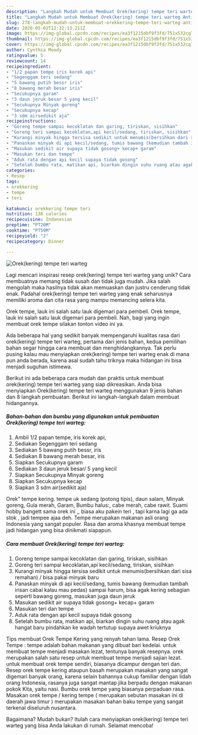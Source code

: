 ```yaml
---
description: "Langkah Mudah untuk Membuat Orek(kering) tempe teri warteg Anti Gagal"
title: "Langkah Mudah untuk Membuat Orek(kering) tempe teri warteg Anti Gagal"
slug: 278-langkah-mudah-untuk-membuat-orekkering-tempe-teri-warteg-anti-gagal
date: 2020-05-02T12:32:13.211Z
image: https://img-global.cpcdn.com/recipes/ea3f1215dbf9f3fd/751x532cq70/orekkering-tempe-teri-warteg-foto-resep-utama.jpg
thumbnail: https://img-global.cpcdn.com/recipes/ea3f1215dbf9f3fd/751x532cq70/orekkering-tempe-teri-warteg-foto-resep-utama.jpg
cover: https://img-global.cpcdn.com/recipes/ea3f1215dbf9f3fd/751x532cq70/orekkering-tempe-teri-warteg-foto-resep-utama.jpg
author: Cynthia Moody
ratingvalue: 5
reviewcount: 14
recipeingredient:
- "1/2 papan tempe iris korek api"
- "Segenggam teri sedang"
- "5 bawang putih bessr iris"
- "8 bawang merah besar iris"
- "Secukupnya garam"
- "3 daun jeruk besar 5 yang kecil"
- "Secukupnya Minyak goreng"
- "Secukupnya kecap"
- "3 sdm airsedikit aja"
recipeinstructions:
- "Goreng tempe sampai kecoklatan dan garing, tiriskan, sisihkan"
- "Goreng teri sampai kecoklatan,api kecil/sedang, tiriskan, sisihkan"
- "Kurangi minyak hingga tersisa sedikit untuk menumis(bersihkan dari sisa remahan) / bisa pakai minyak baru"
- "Panaskan minyak di api kecil/sedang, tumis bawang (kemudian tambah irisan cabai kalau mau pedas) sampai harum, bisa agak kering sebagian seperti bawang goreng, masukan juga daun jeruk"
- "Masukan sedikit air supaya tidak gosong+ kecap+ garam"
- "Masukan teri dan tempe"
- "Aduk rata dengan api kecil supaya tidak gosong"
- "Setelah bumbu rata, matikan api, biarkan dingin suhu ruang atau agak hangat baru pindahkan ke wadah tertutup supaya awet kriuknya"
categories:
- Resep
tags:
- orekkering
- tempe
- teri

katakunci: orekkering tempe teri 
nutrition: 138 calories
recipecuisine: Indonesian
preptime: "PT20M"
cooktime: "PT59M"
recipeyield: "2"
recipecategory: Dinner

---
```



![Orek(kering) tempe teri warteg](https://img-global.cpcdn.com/recipes/ea3f1215dbf9f3fd/751x532cq70/orekkering-tempe-teri-warteg-foto-resep-utama.jpg)

Lagi mencari inspirasi resep orek(kering) tempe teri warteg yang unik? Cara membuatnya memang tidak susah dan tidak juga mudah. Jika salah mengolah maka hasilnya tidak akan memuaskan dan justru cenderung tidak enak. Padahal orek(kering) tempe teri warteg yang enak seharusnya memiliki aroma dan cita rasa yang mampu memancing selera kita.

Orek tempe, lauk ini salah satu lauk digemari para pembeli. Orek tempe, lauk ini salah satu lauk digemari para pembeli. Nah, bagi yang ingin membuat orek tempe silakan tonton video ini ya.

Ada beberapa hal yang sedikit banyak mempengaruhi kualitas rasa dari orek(kering) tempe teri warteg, pertama dari jenis bahan, kedua pemilihan bahan segar hingga cara membuat dan menghidangkannya. Tak perlu pusing kalau mau menyiapkan orek(kering) tempe teri warteg enak di mana pun anda berada, karena asal sudah tahu triknya maka hidangan ini bisa menjadi suguhan istimewa.


Berikut ini ada beberapa cara mudah dan praktis untuk membuat orek(kering) tempe teri warteg yang siap dikreasikan. Anda bisa menyiapkan Orek(kering) tempe teri warteg menggunakan 9 jenis bahan dan 8 langkah pembuatan. Berikut ini langkah-langkah dalam membuat hidangannya.

<!--inarticleads1-->

##### Bahan-bahan dan bumbu yang digunakan untuk pembuatan Orek(kering) tempe teri warteg:

1. Ambil 1/2 papan tempe, iris korek api,
1. Sediakan Segenggam teri sedang
1. Sediakan 5 bawang putih bessr, iris
1. Sediakan 8 bawang merah besar, iris
1. Siapkan Secukupnya garam
1. Sediakan 3 daun jeruk besar/ 5 yang kecil
1. Siapkan Secukupnya Minyak goreng
1. Siapkan Secukupnya kecap
1. Siapkan 3 sdm air(sedikit aja)


Orek&#34; tempe kering. tempe uk sedang (potong tipis), daun salam, Minyak goreng, Gula merah, Garam, Bumbu halus:, cabe merah, cabe rawit. Suami hobby bangett sama orek ini ,, biasa aku pakein teri , tapi karna lagi ga ada stok , jadi tempee ajaa deh. Tempe merupakan makanan asli orang Indonesia yang sangat populer. Rasa dan aroma khasnya membuat tempe jadi hidangan yang bisa dinikmati siapapun. 

<!--inarticleads2-->

##### Cara membuat Orek(kering) tempe teri warteg:

1. Goreng tempe sampai kecoklatan dan garing, tiriskan, sisihkan
1. Goreng teri sampai kecoklatan,api kecil/sedang, tiriskan, sisihkan
1. Kurangi minyak hingga tersisa sedikit untuk menumis(bersihkan dari sisa remahan) / bisa pakai minyak baru
1. Panaskan minyak di api kecil/sedang, tumis bawang (kemudian tambah irisan cabai kalau mau pedas) sampai harum, bisa agak kering sebagian seperti bawang goreng, masukan juga daun jeruk
1. Masukan sedikit air supaya tidak gosong+ kecap+ garam
1. Masukan teri dan tempe
1. Aduk rata dengan api kecil supaya tidak gosong
1. Setelah bumbu rata, matikan api, biarkan dingin suhu ruang atau agak hangat baru pindahkan ke wadah tertutup supaya awet kriuknya


Tips membuat Orek Tempe Kering yang renyah tahan lama. Resep Orek Tempe : tempe adalah bahan makanan yang dibuat bari kedelai. untuk membuat tempe menjadi masakan lezat, tentunya banyak resepnya. orek merupakan salah satu resep untuk membuat tempe menjadi sajian lezat. untuk membuat orek tempe sendiri, biasanya dicampur dengan teri dan. Resep orek tempe kering ataupun basah merupakan masakan yang sangat digemari banyak orang, karena selain bahannya cukup familiar dengan lidah orang Indonesia, rasanya juga sangat mantap jika berpadu dengan makanan pokok Kita, yaitu nasi. Bumbu orek tempe yang biasanya perpaduan rasa. Masakan orek tempe / kering tempe ( merupakan sebutan masakan ini di daerah jawa timur ) merupakan masakan bahan baku tempe yang sangat terkenal diseluruh nusantara. 

Bagaimana? Mudah bukan? Itulah cara menyiapkan orek(kering) tempe teri warteg yang bisa Anda lakukan di rumah. Selamat mencoba!
